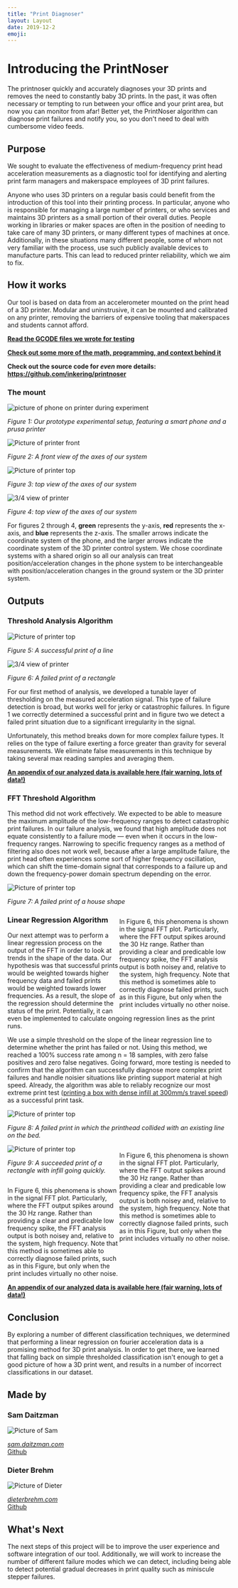 ```yaml
---
title: "Print Diagnoser"
layout: Layout
date: 2019-12-2
emoji:
---
```


# Introducing the PrintNoser

The printnoser quickly and accurately diagnoses your 3D prints and
removes the need to constantly baby 3D prints. In the past, it was often
necessary or tempting to run between your office and your print area, but now
you can monitor from afar! Better yet, the PrintNoser algorithm can diagnose print
failures and notify you, so you don't need to deal with cumbersome video feeds.

## Purpose

We sought to evaluate the effectiveness of medium-frequency print head acceleration measurements as a
diagnostic tool for identifying and alerting print farm managers and makerspace
employees of 3D print failures.

Anyone who uses 3D printers on a regular basis could benefit from the introduction
of this tool into their printing process. In particular, anyone who is
responsible for managing a large number of printers, or who services and
maintains 3D printers as a small portion of their overall duties. People working
in libraries or maker spaces are often in the position of needing to take care
of many 3D printers, or many different types of machines at once. Additionally,
in these situations many different people, some of whom not very familiar with
the process, use such publicly available devices to manufacture parts. This can
lead to reduced printer reliability, which we aim to fix.

## How it works

Our tool is based on data from an accelerometer mounted on the print head of a
3D printer. Modular and uninstrusive, it can be mounted and calibrated on any
printer, removing the barriers of expensive tooling that makerspaces and
students cannot afford.

**[Read the GCODE files we wrote for testing](./GCODE.md)**

**[Check out some more of the math, programming,  and context  behind it](./background.md)**

**Check out the source code for *even* more details:** **<https://github.com/inkering/printnoser>**

### The mount

<img class="print1" src="experiment.jpg" alt="picture of phone on printer during experiment">

*Figure 1: Our prototype experimental setup, featuring a smart phone and a prusa printer*

<img class="print1" src="printer_face_on.png" alt="Picture of printer front">

*Figure 2: A front view of the axes of our system*

<div class="profilecontainer">
	<div class="profile">
		<img class="print2" src="printer_top.png" alt="Picture of printer top">


 *Figure 3: top view of the axes of our system*

</div>
	<div class="profile">
		<img class="print2" src="printer_perspective.png" alt="3/4 view of printer">

 *Figure 4: top view of the axes of our system*

</div>
</div>

For figures 2 through 4,  **green** represents the y-axis, **red** represents the
x-axis, and **blue** represents the z-axis. The smaller arrows indicate the
coordinate system of the phone, and the larger arrows indicate the coordinate
system of the 3D printer control system. We chose coordinate systems with a
shared origin so all our analysis can treat position/acceleration changes in the
phone system to be interchangeable with position/acceleration changes in the
ground system or the 3D printer system.

## Outputs

### Threshold Analysis Algorithm

<div class="figuredisplay">
	<div class="figure-container-main">
		<img class="figure-main" src="analysis/Straight line 1.png" alt="Picture of printer top">

*Figure 5: A successful print of a line*

</div>
	<div class="figure-container-main">
		<img class="figure-main" src="analysis/FAIL Printer self-collision.png" alt="3/4 view of printer">

*Figure 6: A failed print of a rectangle*

</div>
</div>

For our first method of analysis, we developed a tunable layer of thresholding
on the measured acceleration signal. This type of failure detection is broad, but works well for
jerky or catastrophic failures. In figure 1 we correctly determined a successful
print and in figure two we detect a failed print situation due to a significant
irregularity in the signal.

Unfortunately, this method breaks down for more complex failure types. It relies on
the type of failure exerting a force greater than gravity for several measurements.
We eliminate false measurements in this technique by taking several max reading samples and averaging them.

**[An appendix of our analyzed data is available here (fair warning, lots of data!)](./appendix.md)**

### FFT Threshold Algorithm

This method did not work effectively. We expected to be able to measure the maximum
amplitude of the low-frequency ranges to detect catastrophic print failures. In our
failure analysis, we found that high amplitude does not equate consistently to
a failure mode — even when it occurs in the low-frequency ranges.
Narrowing to specific frequency ranges as a method of filtering
also does not work well, because after a large amplitude failure, the print head
often experiences some sort of higher frequency oscillation, which can shift the time-domain
signal that corresponds to a failure up and down the frequency-power domain spectrum depending
on the error.

<div class="figuredisplay" style="flex-wrap: nowrap;">
	<div class="figure-container-main">
	<img class="figure-main" src="analysis/FAIL While Printing a House Outline.png" alt="Picture of printer top">


*Figure 7: A failed print of a house shape*


</div> <p style="float:right; width: 50%">In Figure 6, this phenomena is shown
	in the signal FFT plot. Particularly, where the FFT output spikes around the
	30 Hz range. Rather than providing a clear and predicable low frequency
	spike, the FFT analysis output is both noisey and, relative to the system,
	high frequency. Note that this method is sometimes able to correctly
	diagnose failed prints, such as in this Figure, but only when the print
	includes virtually no other noise.</p>

</div>

### Linear Regression Algorithm

Our next attempt was to perform a linear regression process on the output of the
FFT in order to look at trends in the shape of the data. Our hypothesis was that
successful prints would be weighted towards higher frequency data and failed
prints would be weighted towards lower frequencies. As a result, the slope of the
regression should determine the status of the print. Potentially, it can even be
implemented to calculate ongoing regression lines as the print runs.

We use a simple threshold on the slope of the linear regression line to determine
whether the print has failed or not. Using this method, we reached a 100% success rate
among n = 18 samples, with zero false positives and zero false negatives. Going forward,
more testing is needed to confirm that the algorithm can successfully diagnose more complex
print failures and handle noisier situations like printing support material at high speed.
Already, the algorithm was able to reliably recognize our most extreme print test ([printing
a box with dense infill at 300mm/s travel speed](https://github.com/Inkering/printnoser/blob/master/GCODE/RECTANGLE_infill_faster.gcode)) as a successful print task.

<div class="figuredisplay" style="flex-wrap: nowrap;">
	<div class="figure-container-main">
	<img class="figure-main" src="analysis/fourier/FAIL Printer self-collision.png" alt="Picture of printer top">


*Figure 8: A failed print in which the printhead collided with an existing line on the bed.*


</div> <p style="float:right; width: 50%">In Figure 6, this phenomena is shown
	in the signal FFT plot. Particularly, where the FFT output spikes around the
	30 Hz range. Rather than providing a clear and predicable low frequency
	spike, the FFT analysis output is both noisey and, relative to the system,
	high frequency. Note that this method is sometimes able to correctly
	diagnose failed prints, such as in this Figure, but only when the print
	includes virtually no other noise.</p>

</div>

<div class="figuredisplay" style="flex-wrap: nowrap;">
	<div class="figure-container-main">
	<img class="figure-main" src="analysis/fourier/Rectangle With Infill Faster 2.png" alt="Picture of printer top">


*Figure 9: A succeeded print of a rectangle with infill going quickly.*


</div> <p style="float:right; width: 50%">In Figure 6, this phenomena is shown
	in the signal FFT plot. Particularly, where the FFT output spikes around the
	30 Hz range. Rather than providing a clear and predicable low frequency
	spike, the FFT analysis output is both noisey and, relative to the system,
	high frequency. Note that this method is sometimes able to correctly
	diagnose failed prints, such as in this Figure, but only when the print
	includes virtually no other noise.</p>

</div>

**[An appendix of our analyzed data is available here (fair warning, lots of data!)](./appendix-fourier.md)**

## Conclusion

By exploring a number of different classification techniques, we determined that
performing a linear regression on fourier acceleration data is a promising
method for 3D print analysis. In order to get there, we learned that falling
back on simple thresholded classification isn't enough to get a good picture of
how a 3D print went, and results in a number of incorrect classifications in our dataset.

## Made by
<div class="profilecontainer">
<div class="profile">

### Sam Daitzman

<img class="profile1" src="sam.jpg" alt="Picture of Sam">

*[sam.daitzman.com](http://sam.daitzman.com)*  
[Github](https://github.com/sdaitzman)  

</div>

<div class="profile">

### Dieter Brehm

<img class="profile2" src="dieter.jpeg" alt="Picture of Dieter">

*[dieterbrehm.com](https://www.dieterbrehm.com)*  
[Github](https://github.com/inkering)  


</div>
</div>


## What's Next

The next steps of this project will be to improve the user experience and
software integration of our tool. Additionally, we will work to increase the
number of different failure modes which we can detect, including being able to
detect potential gradual decreases in print quality such as miniscule stepper
failures.
	
